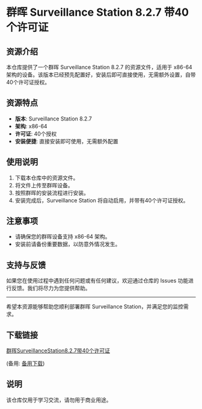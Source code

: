 # 群晖 Surveillance Station 8.2.7 带40个许可证

## 资源介绍

本仓库提供了一个群晖 Surveillance Station 8.2.7 的资源文件，适用于 x86-64 架构的设备。该版本已经预先配置好，安装后即可直接使用，无需额外设置，自带40个许可证授权。

## 资源特点

- **版本**: Surveillance Station 8.2.7
- **架构**: x86-64
- **许可证**: 40个授权
- **安装便捷**: 直接安装即可使用，无需额外配置

## 使用说明

1. 下载本仓库中的资源文件。
2. 将文件上传至群晖设备。
3. 按照群晖的安装流程进行安装。
4. 安装完成后，Surveillance Station 将自动启用，并带有40个许可证授权。

## 注意事项

- 请确保您的群晖设备支持 x86-64 架构。
- 安装前请备份重要数据，以防意外情况发生。

## 支持与反馈

如果您在使用过程中遇到任何问题或有任何建议，欢迎通过仓库的 Issues 功能进行反馈。我们将尽力为您提供帮助。

---

希望本资源能够帮助您顺利部署群晖 Surveillance Station，并满足您的监控需求。

## 下载链接
[群晖SurveillanceStation8.2.7带40个许可证](https://pan.quark.cn/s/a2dd3023f38b) 

(备用: [备用下载](https://pan.baidu.com/s/1wLsaIHysZHF3HSLFoRTbwA?pwd=1234))

## 说明

该仓库仅用于学习交流，请勿用于商业用途。
